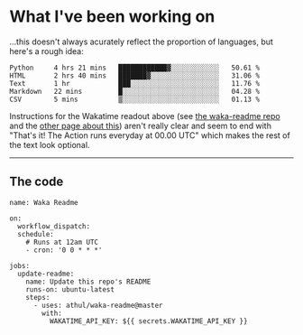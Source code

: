 # What I've been working on

…this doesn't always acurately reflect the proportion of languages, but here's a rough idea:

<!--START_SECTION:waka-->
```text
Python     4 hrs 21 mins   ████████████▓░░░░░░░░░░░░   50.61 % 
HTML       2 hrs 40 mins   ███████▓░░░░░░░░░░░░░░░░░   31.06 % 
Text       1 hr            ███░░░░░░░░░░░░░░░░░░░░░░   11.76 % 
Markdown   22 mins         █░░░░░░░░░░░░░░░░░░░░░░░░   04.28 % 
CSV        5 mins          ▒░░░░░░░░░░░░░░░░░░░░░░░░   01.13 % 
```
<!--END_SECTION:waka-->

Instructions for the Wakatime readout above (see [the waka-readme repo](https://github.com/athul/waka-readme) and the [other page about this](https://github.com/marketplace/actions/waka-readme)) aren't really clear and seem to end with "That's it! The Action runs everyday at 00.00 UTC" which makes the rest of the text look optional.

---

## The code

```
name: Waka Readme

on:
  workflow_dispatch:
  schedule:
    # Runs at 12am UTC
    - cron: '0 0 * * *'

jobs:
  update-readme:
    name: Update this repo's README
    runs-on: ubuntu-latest
    steps:
      - uses: athul/waka-readme@master
        with:
          WAKATIME_API_KEY: ${{ secrets.WAKATIME_API_KEY }}
```
